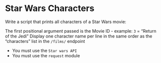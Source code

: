 # Star Wars Characters

Write a script that prints all characters of a Star Wars movie:

The first positional argument passed is the Movie ID - example: `3` = “Return of the Jedi”
Display one character name per line in the same order as the “characters” list in the `/films/` endpoint
- You must use the `Star wars API`
- You must use the `request` module
